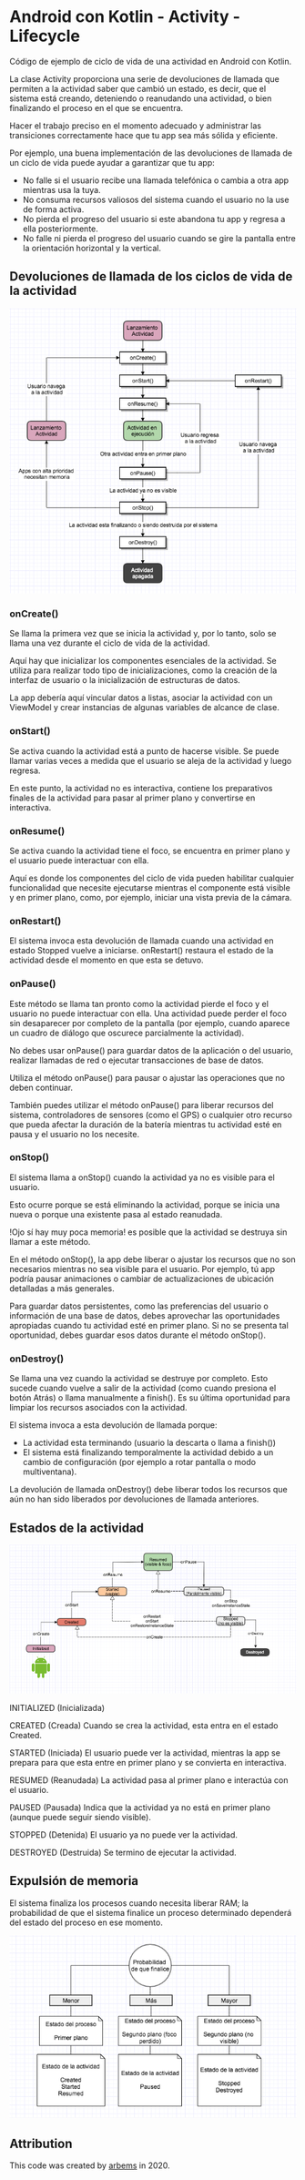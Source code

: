 # Android con Kotlin - Activity - Lifecycle

Código de ejemplo de ciclo de vida de una actividad en Android con Kotlin.
               
La clase Activity proporciona una serie de devoluciones de llamada que permiten a la actividad saber que cambió un estado, es decir, que el sistema está creando, deteniendo o reanudando una actividad, o bien finalizando el proceso en el que se encuentra.

Hacer el trabajo preciso en el momento adecuado y administrar las transiciones correctamente hace que tu app sea más sólida y eficiente.

Por ejemplo, una buena implementación de las devoluciones de llamada de un ciclo de vida puede ayudar a garantizar que tu app:

* No falle si el usuario recibe una llamada telefónica o cambia a otra app mientras usa la tuya.
* No consuma recursos valiosos del sistema cuando el usuario no la use de forma activa.
* No pierda el progreso del usuario si este abandona tu app y regresa a ella posteriormente.
* No falle ni pierda el progreso del usuario cuando se gire la pantalla entre la orientación horizontal y la vertical.

## Devoluciones de llamada de los ciclos de vida de la actividad

![Lifecycle Activity](https://github.com/arbems/Android-with-Kotlin-Activity/blob/master/activity-(lifecycle)/0002.png)

### onCreate()

Se llama la primera vez que se inicia la actividad y, por lo tanto, solo se llama una vez durante el ciclo de vida de la actividad.

Aquí hay que inicializar los componentes esenciales de la actividad. Se utiliza para realizar todo tipo de inicializaciones, como la creación de la interfaz de usuario o la inicialización de estructuras de datos.

La app debería aquí vincular datos a listas, asociar la actividad con un ViewModel y crear instancias de algunas variables de alcance de clase.

### onStart()

Se activa cuando la actividad está a punto de hacerse visible. Se puede llamar varias veces a medida que el usuario se aleja de la actividad y luego regresa.

En este punto, la actividad no es interactiva, contiene los preparativos finales de la actividad para pasar al primer plano y convertirse en interactiva.

### onResume()

Se activa cuando la actividad tiene el foco, se encuentra en primer plano y el usuario puede interactuar con ella.

Aquí es donde los componentes del ciclo de vida pueden habilitar cualquier funcionalidad que necesite ejecutarse mientras el componente está visible y en primer plano, como, por ejemplo, iniciar una vista previa de la cámara.

### onRestart()

El sistema invoca esta devolución de llamada cuando una actividad en estado Stopped vuelve a iniciarse.
onRestart() restaura el estado de la actividad desde el momento en que esta se detuvo.

### onPause()

Este método se llama tan pronto como la actividad pierde el foco y el usuario no puede interactuar con ella. Una actividad puede perder el foco sin desaparecer por completo de la pantalla (por ejemplo, cuando aparece un cuadro de diálogo que oscurece parcialmente la actividad).

No debes usar onPause() para guardar datos de la aplicación o del usuario, realizar llamadas de red o ejecutar transacciones de base de datos.

Utiliza el método onPause() para pausar o ajustar las operaciones que no deben continuar.

También puedes utilizar el método onPause() para liberar recursos del sistema, controladores de sensores (como el GPS) o cualquier otro recurso que pueda afectar la duración de la batería mientras tu actividad esté en pausa y el usuario no los necesite.

### onStop()

El sistema llama a onStop() cuando la actividad ya no es visible para el usuario.

Esto ocurre porque se está eliminando la actividad, porque se inicia una nueva o porque una existente pasa al estado reanudada.

!Ojo sí hay muy poca memoria! es posible que la actividad se destruya sin llamar a este método.

En el método onStop(), la app debe liberar o ajustar los recursos que no son necesarios mientras no sea visible para el usuario. Por ejemplo, tú app podría pausar animaciones o cambiar de actualizaciones de ubicación detalladas a más generales.

Para guardar datos persistentes, como las preferencias del usuario o información de una base de datos, debes aprovechar las oportunidades apropiadas cuando tu actividad esté en primer plano. Si no se presenta tal oportunidad, debes guardar esos datos durante el método onStop().

### onDestroy()

Se llama una vez cuando la actividad se destruye por completo. Esto sucede cuando vuelve a salir de la actividad (como cuando presiona el botón Atrás) o llama manualmente a finish(). Es su última oportunidad para limpiar los recursos asociados con la actividad.

El sistema invoca a esta devolución de llamada porque:
* La actividad esta terminando (usuario la descarta o llama a finish())
* El sistema está finalizando temporalmente la actividad debido a un cambio de configuración (por ejemplo a rotar pantalla o modo multiventana).

La devolución de llamada onDestroy() debe liberar todos los recursos que aún no han sido liberados por devoluciones de llamada anteriores.


## Estados de la actividad

![Lifecycle Activity](https://github.com/arbems/Android-with-Kotlin-Activity/blob/master/activity-(lifecycle)/0001.png)

INITIALIZED (Inicializada)

CREATED (Creada)
Cuando se crea la actividad, esta entra en el estado Created.

STARTED (Iniciada)
El usuario puede ver la actividad, mientras la app se prepara para que esta entre en primer plano y se convierta en interactiva.

RESUMED (Reanudada)
La actividad pasa al primer plano e interactúa con el usuario.

PAUSED (Pausada)
Indica que la actividad ya no está en primer plano (aunque puede seguir siendo visible).

STOPPED (Detenida)
El usuario ya no puede ver la actividad.

DESTROYED (Destruida)
Se termino de ejecutar la actividad.


## Expulsión de memoria

El sistema finaliza los procesos cuando necesita liberar RAM; la probabilidad de que el sistema finalice un proceso determinado dependerá del estado del proceso en ese momento.

![Lifecycle Activity](https://github.com/arbems/Android-with-Kotlin-Activity/blob/master/activity-(lifecycle)/0003.png)


## Attribution

This code was created by [arbems](https://github.com/arbems) in 2020.